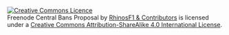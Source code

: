 [![Creative Commons Licence](https://i.creativecommons.org/l/by-sa/4.0/88x31.png)](http://creativecommons.org/licenses/by-sa/4.0/)  
<span xmlns:dct="http://purl.org/dc/terms/" href="http://purl.org/dc/dcmitype/Text" property="dct:title" rel="dct:type">Freenode Central Bans Proposal</span> by [RhinosF1 & Contributors](https://github.com/RhinosF1/freenode-centralbans) is licensed under a [Creative Commons Attribution-ShareAlike 4.0 International License](http://creativecommons.org/licenses/by-sa/4.0/).
